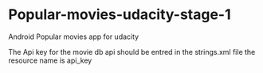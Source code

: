 # Popular-movies-udacity-stage-1
Android Popular movies app for udacity


The Api key for the movie db api should be entred in the strings.xml file
the resource name is api_key

